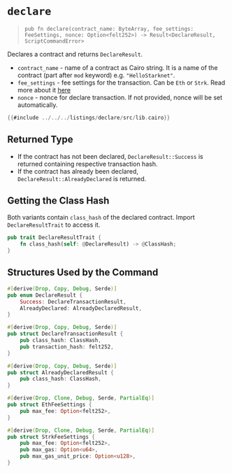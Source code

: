 # `declare`

> `pub fn declare(contract_name: ByteArray, fee_settings: FeeSettings, nonce: Option<felt252>) -> Result<DeclareResult, ScriptCommandError>`

Declares a contract and returns `DeclareResult`.

- `contract_name` - name of a contract as Cairo string. It is a name of the contract (part after `mod` keyword) e.g. `"HelloStarknet"`.
- `fee_settings` - fee settings for the transaction. Can be `Eth` or `Strk`. Read more about it [here](../../starknet/fees-and-versions.md)
- `nonce` - nonce for declare transaction. If not provided, nonce will be set automatically.

```rust
{{#include ../../../listings/declare/src/lib.cairo}}
```

## Returned Type

* If the contract has not been declared, `DeclareResult::Success` is returned containing respective transaction hash.
* If the contract has already been declared, `DeclareResult::AlreadyDeclared` is returned.

## Getting the Class Hash

Both variants contain `class_hash` of the declared contract. Import `DeclareResultTrait` to access it.

```rust
pub trait DeclareResultTrait {
    fn class_hash(self: @DeclareResult) -> @ClassHash;
}
```

## Structures Used by the Command

```rust
#[derive(Drop, Copy, Debug, Serde)]
pub enum DeclareResult {
    Success: DeclareTransactionResult,
    AlreadyDeclared: AlreadyDeclaredResult,
}

#[derive(Drop, Copy, Debug, Serde)]
pub struct DeclareTransactionResult {
    pub class_hash: ClassHash,
    pub transaction_hash: felt252,
}

#[derive(Drop, Copy, Debug, Serde)]
pub struct AlreadyDeclaredResult {
    pub class_hash: ClassHash,
}

#[derive(Drop, Clone, Debug, Serde, PartialEq)]
pub struct EthFeeSettings {
    pub max_fee: Option<felt252>,
}

#[derive(Drop, Clone, Debug, Serde, PartialEq)]
pub struct StrkFeeSettings {
    pub max_fee: Option<felt252>,
    pub max_gas: Option<u64>,
    pub max_gas_unit_price: Option<u128>,
}
```
